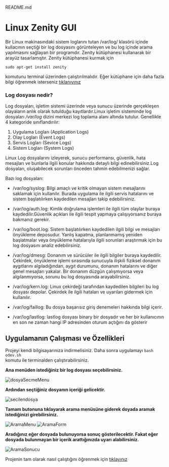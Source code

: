 README.md

# Linux Zenity GUI

Bir Linux makinasındaki sistem loglarını tutan /var/log/
klasörü içinde kullacının seçtiği bir log dosyasını 
görünteleyen ve bu log içinde arama yapılmasını sağlayan
bir programdır. Zenity kütüphanesi 
kullanarak bir arayüz tasarlamıştır.
Zenity kütüphanesi kurmak için

```
sudo apt-get install zenity
```

komutunu terminal üzerinden çalıştırılmalıdır.
Eğer kütüphane için daha fazla bilgi öğrenmek 
isterseniz 
[tıklanıyınız](https://help.gnome.org/users/zenity/3.32/)

### Log dosyası nedir?
Log dosyaları, işletim sistemi üzerinde veya sunucu 
üzerinde gerçekleşen olayaların anlık olarak 
tutulduğu kayıtlardır.Linux işletim sisteminde log 
dosyaları */var/log* dizini merkezi
log toplama alanı altında tutulur. Genellikle 4 
kategoride sınıflandırılır:
1. Uygulama Logları (Application Logs)
2. Olay Logları (Event Logs)
3. Servis Logları (Sevice Logs)
4. Sistem Logları (System Logs)

Linux Log dosyalarını izleyerek, sunucu performansı, 
güvenlik, hata mesajları ve bunlarla ilgili konular 
hakkında detaylı bilgi edinebilirsiniz.Log dosyaları, 
oluşabilecek sorunları önceden tahmin edebilmenizi sağlar.

Bazı log dosyaları:
- /var/log/syslog: 
Bilgi amaçlı ve kritik olmayan sistem mesajlarını saklamak için kullanılır.
Burada uygulama ile ilgili servis hatalarını ve sistem 
başlatılırken kaydedilen mesajları takip edebilirsiniz.

- /var/log/auth.log: 
Kimlik doğrulama işlemleri ile ilgili tüm olaylar buraya kaydedilir.Güvenlik açıkları 
ile ilgili tespit yapmaya çalışıyorsanız buraya bakmanız gerekir.

- /var/log/boot.log: 
Sistem başlatılırken kaydedilen ilgili bilgi ve mesajları önyükleme deposudur.
Yanlış kapatma, planlanmamış yeniden başlatmalar veya önyükleme hatalarıyla 
ilgili sorunları araştırmak için bu log dosyasını analiz edebilirsiniz.

- /var/log/dmesg: 
Donanım ve sürücüler ile ilgili bilgiler buraya kaydedilir. 
Çekirdek, önyükleme işlemi sırasında sunucuyla ilişkili fiziksel 
donanım aygıtlarını algıladığından, aygıt durumunu, donanım hatalarını ve 
diğer genel mesajları yakalar. Bir donanım düzgün çalışmıyorsa veya algılanmıyorsa, 
sorunu bu log dosyasında arayabilirsiniz.

- /var/log/kern.log: 
Linux çekirdeği tarafından kaydedilen bilgileri bu log dosyası depolar.
Çekirdek ile ilgili hataları ve uyarıları gidermek için kullanılır.

- /var/log/faillog: 
Bu dosya başarısız giriş denemeleri hakkında bilgi içerir.

- /var/log/lastlog: 
lastlog dosyası binary bir dosyadır ve her bir kullanıcının en son ne zaman hangi IP 
adresinden oturum açtığını da gösterir

## Uygulamanın Çalışması ve Özellikleri
Projeyi kendi bilgisayarınıza indirmelisiniz. Daha sonra uygulamayı
``` bash odev.sh ```  
komutu ile terminalden çalıştırabilirsiniz.

**Ana menüden istediğiniz bir log dosyası seçebilirsiniz.**

![dosyaSecmeMenu](https://github.com/zeynep-dmrl/Linux-Zenity-GUI/blob/main/imgs/dosyaSecmeMenu.png)

**Ardından seçtiğiniz dosyanın içeriği gelicektir.** 

![secilendosya](https://github.com/zeynep-dmrl/Linux-Zenity-GUI/blob/main/imgs/secilendosyaimg.png)

**Tamam butonuna tıklayarak arama menüsüne giderek doyada aramak istediğinizi girebilirsiniz.**

![AramaMenu](https://github.com/zeynep-dmrl/Linux-Zenity-GUI/blob/main/imgs/AramaMenu.png) ![AramaForm](https://github.com/zeynep-dmrl/Linux-Zenity-GUI/blob/main/imgs/AramaForm.png)

**Aradığınız eğer dosyada bulunuyorsa sonuç gösterilecektir. Fakat eğer dosyada bulunmayan bir içerik arattığınızda uyarı alabilirsiniz.**

![AramaSonucu](https://github.com/zeynep-dmrl/Linux-Zenity-GUI/blob/main/imgs/AramaSonucu.png)


Projenin tam olarak nasıl çalıştığını öğrenmek için [tıklayınız]()

